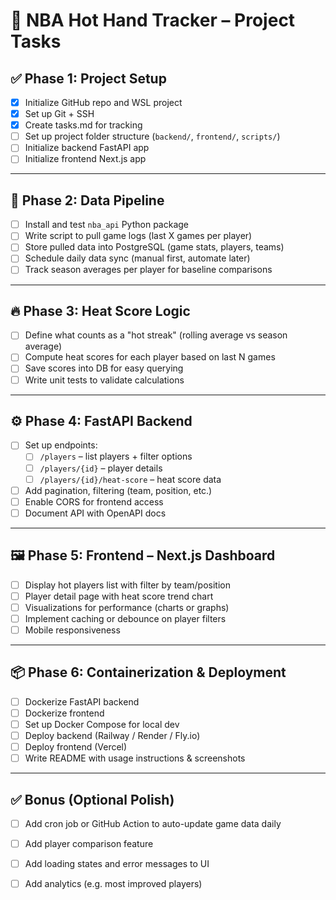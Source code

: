 # 🏀 NBA Hot Hand Tracker – Project Tasks

## ✅ Phase 1: Project Setup
- [x] Initialize GitHub repo and WSL project
- [x] Set up Git + SSH
- [x] Create tasks.md for tracking
- [ ] Set up project folder structure (`backend/`, `frontend/`, `scripts/`)
- [ ] Initialize backend FastAPI app
- [ ] Initialize frontend Next.js app

---

## 🔁 Phase 2: Data Pipeline
- [ ] Install and test `nba_api` Python package
- [ ] Write script to pull game logs (last X games per player)
- [ ] Store pulled data into PostgreSQL (game stats, players, teams)
- [ ] Schedule daily data sync (manual first, automate later)
- [ ] Track season averages per player for baseline comparisons

---

## 🔥 Phase 3: Heat Score Logic
- [ ] Define what counts as a "hot streak" (rolling average vs season average)
- [ ] Compute heat scores for each player based on last N games
- [ ] Save scores into DB for easy querying
- [ ] Write unit tests to validate calculations

---

## ⚙️ Phase 4: FastAPI Backend
- [ ] Set up endpoints:
  - [ ] `/players` – list players + filter options
  - [ ] `/players/{id}` – player details
  - [ ] `/players/{id}/heat-score` – heat score data
- [ ] Add pagination, filtering (team, position, etc.)
- [ ] Enable CORS for frontend access
- [ ] Document API with OpenAPI docs

---

## 🖼️ Phase 5: Frontend – Next.js Dashboard
- [ ] Display hot players list with filter by team/position
- [ ] Player detail page with heat score trend chart
- [ ] Visualizations for performance (charts or graphs)
- [ ] Implement caching or debounce on player filters
- [ ] Mobile responsiveness

---

## 📦 Phase 6: Containerization & Deployment
- [ ] Dockerize FastAPI backend
- [ ] Dockerize frontend
- [ ] Set up Docker Compose for local dev
- [ ] Deploy backend (Railway / Render / Fly.io)
- [ ] Deploy frontend (Vercel)
- [ ] Write README with usage instructions & screenshots

---

## ✅ Bonus (Optional Polish)
- [ ] Add cron job or GitHub Action to auto-update game data daily
- [ ] Add player comparison feature
- [ ] Add loading states and error messages to UI
- [ ] Add analytics (e.g. most improved players)

